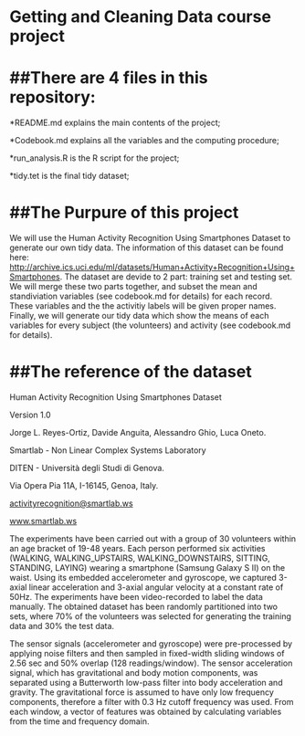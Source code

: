 # Getting and Cleaning Data course project

##There are 4 files in this repository:
======================================

*README.md explains the main contents of the project;

*Codebook.md explains all the variables and the computing procedure;

*run_analysis.R is the R script for the project;

*tidy.tet is the final tidy dataset;



##The Purpure of this project
======================================
We will use the Human Activity Recognition Using Smartphones Dataset to generate our own tidy data. The information of this dataset can be found  here: http://archive.ics.uci.edu/ml/datasets/Human+Activity+Recognition+Using+Smartphones. The dataset are devide to 2 part: training set and testing set. We will merge these two parts together, and subset the mean and standiviation variables (see codebook.md for details) for each record. These variables and the the activitiy labels will be given proper names. Finally, we will generate our tidy data which show the means of each variables for every subject (the volunteers) and activity (see codebook.md for details).


##The reference of the dataset
======================================
Human Activity Recognition Using Smartphones Dataset

Version 1.0

Jorge L. Reyes-Ortiz, Davide Anguita, Alessandro Ghio, Luca Oneto.

Smartlab - Non Linear Complex Systems Laboratory

DITEN - Università degli Studi di Genova.

Via Opera Pia 11A, I-16145, Genoa, Italy.

activityrecognition@smartlab.ws

www.smartlab.ws


The experiments have been carried out with a group of 30 volunteers within an age bracket of 19-48 years. Each person performed six activities (WALKING, WALKING_UPSTAIRS, WALKING_DOWNSTAIRS, SITTING, STANDING, LAYING) wearing a smartphone (Samsung Galaxy S II) on the waist. Using its embedded accelerometer and gyroscope, we captured 3-axial linear acceleration and 3-axial angular velocity at a constant rate of 50Hz. The experiments have been video-recorded to label the data manually. The obtained dataset has been randomly partitioned into two sets, where 70% of the volunteers was selected for generating the training data and 30% the test data. 

The sensor signals (accelerometer and gyroscope) were pre-processed by applying noise filters and then sampled in fixed-width sliding windows of 2.56 sec and 50% overlap (128 readings/window). The sensor acceleration signal, which has gravitational and body motion components, was separated using a Butterworth low-pass filter into body acceleration and gravity. The gravitational force is assumed to have only low frequency components, therefore a filter with 0.3 Hz cutoff frequency was used. From each window, a vector of features was obtained by calculating variables from the time and frequency domain.


